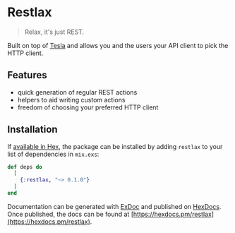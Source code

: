 # Restlax

> Relax, it's just REST.

Built on top of [Tesla](https://github.com/teamon/tesla) and allows you and the users your API client
to pick the HTTP client.

## Features

- quick generation of regular REST actions
- helpers to aid writing custom actions
- freedom of choosing your preferred HTTP client

## Installation

If [available in Hex](https://hex.pm/docs/publish), the package can be installed
by adding `restlax` to your list of dependencies in `mix.exs`:

```elixir
def deps do
  [
    {:restlax, "~> 0.1.0"}
  ]
end
```

Documentation can be generated with [ExDoc](https://github.com/elixir-lang/ex_doc)
and published on [HexDocs](https://hexdocs.pm). Once published, the docs can
be found at [https://hexdocs.pm/restlax](https://hexdocs.pm/restlax).
